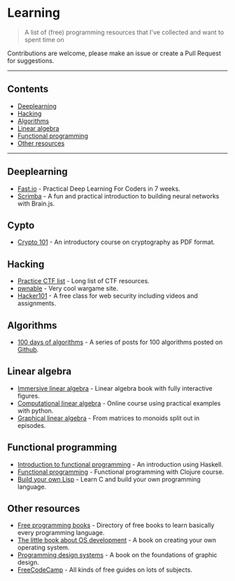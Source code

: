 # Learning

> A list of (free) programming resources that I've collected and want to spent time on

Contributions are welcome, please make an issue or create a Pull Request for suggestions.

---

## Contents
- [Deeplearning](#deeplearning)
- [Hacking](#hacking)
- [Algorithms](#algorithms)
- [Linear algebra](#linear-algebra)
- [Functional programming](#functional-programming)
- [Other resources](#other-resources)

---

## Deeplearning
- [Fast.io](http://course.fast.ai/) - Practical Deep Learning For Coders in 7 weeks.
- [Scrimba](https://scrimba.com/g/gneuralnetworks) - A fun and practical introduction to building neural networks with Brain.js.

## Cypto
- [Crypto 101](https://www.crypto101.io/) - An introductory course on cryptography as PDF format.

## Hacking
- [Practice CTF list](http://captf.com/practice-ctf/) - Long list of CTF resources.
- [pwnable](http://pwnable.kr/) - Very cool wargame site.
- [Hacker101](https://www.hacker101.com/) - A free class for web security including videos and assignments.

## Algorithms
- [100 days of algorithms](https://medium.com/100-days-of-algorithms) - A series of posts for 100 algorithms posted on [Github](https://github.com/coells/100days).

## Linear algebra
- [Immersive linear algebra](http://immersivemath.com/ila/index.html) - Linear algebra book with fully interactive figures.
- [Computational linear algebra](http://www.fast.ai/2017/07/17/num-lin-alg/) - Online course using practical examples with python.
- [Graphical linear algebra](https://graphicallinearalgebra.net/) - From matrices to monoids split out in episodes.

## Functional programming
- [Introduction to functional programming](https://ocw.tudelft.nl/courses/introduction-to-functional-programming/) - An introduction using Haskell.
- [Functional programming](http://mooc.fi/courses/2014/clojure/) - Functional programming with Clojure course.
- [Build your own Lisp](http://www.buildyourownlisp.com) - Learn C and build your own programming language.

## Other resources
- [Free programming books](http://breue.com/free_programming_books) - Directory of free books to learn basically every programming language.
- [The little book about OS development](http://littleosbook.github.io/) - A book on creating your own operating system.
- [Programming design systems](https://programmingdesignsystems.com/) - A book on the foundations of graphic design.
- [FreeCodeCamp](https://guide.freecodecamp.org/) - All kinds of free guides on lots of subjects.

